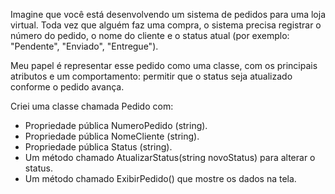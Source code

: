 Imagine que você está desenvolvendo um sistema de pedidos para uma loja virtual. Toda vez que alguém faz uma compra, o sistema precisa registrar o número do pedido, o nome do cliente e o status atual (por exemplo: "Pendente", "Enviado", "Entregue").

Meu papel é representar esse pedido como uma classe, com os principais atributos e um comportamento: permitir que o status seja atualizado conforme o pedido avança.

Criei uma classe chamada Pedido com:

- Propriedade pública NumeroPedido (string).
- Propriedade pública NomeCliente (string).
- Propriedade pública Status (string).
- Um método chamado AtualizarStatus(string novoStatus) para alterar o status.
- Um método chamado ExibirPedido() que mostre os dados na tela.

